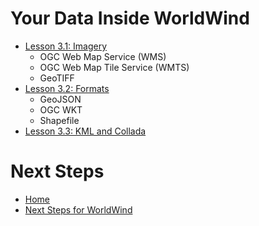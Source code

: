 # Your Data Inside WorldWind

* [Lesson 3.1: Imagery](imagery.html)
    * OGC Web Map Service (WMS)
    * OGC Web Map Tile Service (WMTS)
    * GeoTIFF
* [Lesson 3.2: Formats](formats.html)
    * GeoJSON
    * OGC WKT
    * Shapefile
* [Lesson 3.3: KML and Collada](kml-collada.html)


# Next Steps

* [Home](../../)
* [Next Steps for WorldWind](../../sections/4)
